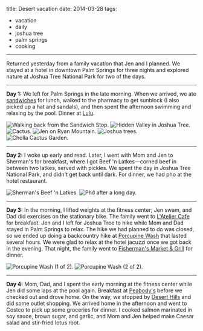 title: Desert vacation
date: 2014-03-28
tags:
- vacation
- daily
- joshua tree
- palm springs
- cooking
---

Returned yesterday from a family vacation that Jen and I planned. We stayed at a hotel in downtown Palm Springs for three nights and explored nature at Joshua Tree National Park for two of the days.

---

**Day 1:** We left for Palm Springs in the late morning. When we arrived, we ate [sandwiches](http://sandwichspotpalmsprings.com/) for lunch, walked to the pharmacy to get sunblock (I also picked up a hat and sandals), and then spent the afternoon swimming and relaxing by the pool. Dinner at [Lulu](https://www.lulupalmsprings.com/).

![Walking back from the Sandwich Stop.](https://dl.dropbox.com/u/4291520/journal-images/palm-joshua-1.jpg)
![Hidden Valley in Joshua Tree.](https://dl.dropbox.com/u/4291520/journal-images/palm-joshua-3.jpg)
![Cactus.](https://dl.dropbox.com/u/4291520/journal-images/palm-joshua-4.jpg)
![Jen on Ryan Mountain.](https://dl.dropbox.com/u/4291520/journal-images/palm-joshua-5.jpg)
![Joshua trees.](https://dl.dropbox.com/u/4291520/journal-images/palm-joshua-6.jpg)
![Cholla Cactus Garden.](https://dl.dropbox.com/u/4291520/journal-images/palm-joshua-7.jpg)

---

**Day 2:** I woke up early and read. Later, I went with Mom and Jen to Sherman's for breakfast, where I got Beef 'n Latkes—corned beef in between two latkes, served with pickles. We spent the day in Joshua Tree National Park, and didn't get back until dark. For dinner, we had pho at the hotel restaurant.

![Sherman's Beef 'n Latkes.](https://dl.dropbox.com/u/4291520/journal-images/palm-joshua-2.jpg)
![Phở after a long day.](https://dl.dropbox.com/u/4291520/journal-images/palm-joshua-8.jpg)

---

**Day 3:** In the morning, I lifted weights at the fitness center; Jen swam, and Dad did exercises on the stationary bike. The family went to [L'Atelier Cafe](http://www.latelier-cafe.com/) for breakfast. Jen and I left for Joshua Tree to hike while Mom and Dad stayed in Palm Springs to relax. The hike we had planned to do was closed, so we ended up doing a backcountry hike at [Porcupine Wash](https://www.google.com/maps/place/Porcupine+Wash/@33.8209073,-115.7863661,5580m/data=!3m1!1e3!4m2!3m1!1s0x80da872d6a497a79:0xb8c0358c19404ec1) that lasted several hours. We were glad to relax at the hotel jacuzzi once we got back in the evening. That night, the family went to [Fisherman's Market & Grill](https://www.fishermans.com/palmsprings.php) for dinner.

![Porcupine Wash (1 of 2).](https://dl.dropbox.com/u/4291520/journal-images/palm-joshua-9.jpg)
![Porcupine Wash (2 of 2).](https://dl.dropbox.com/u/4291520/journal-images/palm-joshua-10.jpg)

---

**Day 4:** Mom, Dad, and I spent the early morning at the fitness center while Jen did some laps at the pool again. Breakfast at [Peabody's](http://www.peabodyscafepalmsprings.com/) before we checked out and drove home. On the way, we stopped by [Desert Hills](http://www.premiumoutlets.com/outlets/outlet.asp?id=6) and did some outlet shopping. We arrived home in the afternoon and went to Costco to pick up some groceries for dinner. I cooked salmon marinated in soy sauce, brown sugar, and garlic, and Mom and Jen helped make Caesar salad and stir-fried lotus root.

